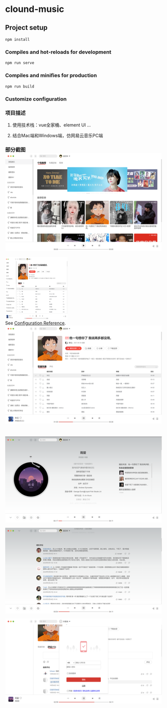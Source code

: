 # clound-music

## Project setup
```
npm install
```

### Compiles and hot-reloads for development
```
npm run serve
```

### Compiles and minifies for production
```
npm run build
```

### Customize configuration



### 项目描述

1. 使用技术栈：vue全家桶、element UI ...

2. 结合Mac端和Windows端，仿网易云音乐PC端

   

### 部分截图![home](.\README_IMG\home.png)


<img src="https://raw.githubusercontent.com/Lin-dev-source/clound-music/main/README_IMG/playlist.png" width="200" height="200" alt=""/><br/>
See [Configuration Reference](https://cli.vuejs.org/config/).![playlist](https://raw.githubusercontent.com/Lin-dev-source/clound-music/main/README_IMG/playlist.png)
# 

![player](https://raw.githubusercontent.com/Lin-dev-source/clound-music/main/README_IMG/player.png)

![comment](https://raw.githubusercontent.com/Lin-dev-source/clound-music/main/README_IMG/comment.png)

![user](./README_IMG/user.png)

